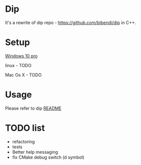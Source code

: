 # Dip

It's a rewrite of dip repo - https://github.com/bibendi/dip in C++.

# Setup

[Windows 10 pro](docs/WINDOWS_10_PRO.md)

linux - TODO

Mac Os X - TODO

# Usage

Please refer to dip [README](https://github.com/bibendi/dip/blob/master/README.md#usage)

# TODO list

 - refactoring
 - tests
 - Better help messaging
 - fix CMake debug switch (d symbol)

